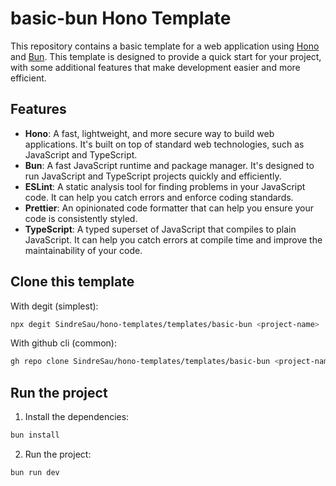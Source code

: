# basic-bun Hono Template

This repository contains a basic template for a web application using [Hono](https://hono.dev/) and [Bun](https://bun.sh/). This template is designed to provide a quick start for your project, with some additional features that make development easier and more efficient.

## Features

- **Hono**: A fast, lightweight, and more secure way to build web applications. It's built on top of standard web technologies, such as JavaScript and TypeScript.
- **Bun**: A fast JavaScript runtime and package manager. It's designed to run JavaScript and TypeScript projects quickly and efficiently.
- **ESLint**: A static analysis tool for finding problems in your JavaScript code. It can help you catch errors and enforce coding standards.
- **Prettier**: An opinionated code formatter that can help you ensure your code is consistently styled.
- **TypeScript**: A typed superset of JavaScript that compiles to plain JavaScript. It can help you catch errors at compile time and improve the maintainability of your code.

## Clone this template

With degit (simplest):

```bash
npx degit SindreSau/hono-templates/templates/basic-bun <project-name>
```

With github cli (common):

```bash
gh repo clone SindreSau/hono-templates/templates/basic-bun <project-name>
```

## Run the project

1. Install the dependencies:

```bash
bun install
```

2. Run the project:

```bash
bun run dev
```
